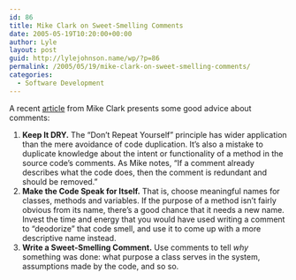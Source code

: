 ```yaml
---
id: 86
title: Mike Clark on Sweet-Smelling Comments
date: 2005-05-19T10:20:00+00:00
author: Lyle
layout: post
guid: http://lylejohnson.name/wp/?p=86
permalink: /2005/05/19/mike-clark-on-sweet-smelling-comments/
categories:
  - Software Development
---
```

A recent [article](http://www.stickyminds.com/s.asp?F=S9041_ART_3) from Mike Clark presents some good advice about comments: 

  1. **Keep It DRY.** The &#8220;Don&#8217;t Repeat Yourself&#8221; principle has wider application than the mere avoidance of code duplication. It&#8217;s also a mistake to duplicate knowledge about the intent or functionality of a method in the source code&#8217;s comments. As Mike notes, &#8220;If a comment already describes what the code does, then the comment is redundant and should be removed.&#8221; 
  2. **Make the Code Speak for Itself.** That is, choose meaningful names for classes, methods and variables. If the purpose of a method isn&#8217;t fairly obvious from its name, there&#8217;s a good chance that it needs a new name. Invest the time and energy that you would have used writing a comment to &#8220;deodorize&#8221; that code smell, and use it to come up with a more descriptive name instead.
  3. **Write a Sweet-Smelling Comment.** Use comments to tell _why_ something was done: what purpose a class serves in the system, assumptions made by the code, and so so.